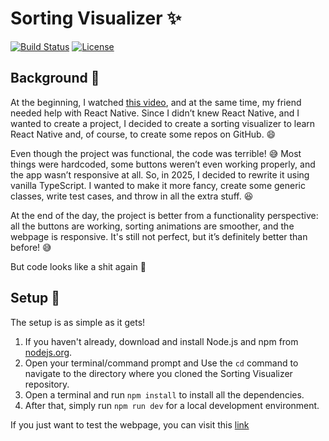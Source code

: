 # Sorting Visualizer ✨

[![Build Status](https://img.shields.io/badge/build-passing-brightgreen)](https://github.com/Toms343/Sorting-Visualizer)
[![License](https://img.shields.io/badge/license-MIT-blue)](https://github.com/Toms343/Sorting-Visualizer/blob/main/LICENSE)

## Background 🤯

At the beginning, I watched [this video](https://youtu.be/pFXYym4Wbkc?list=PL3lfepputJuGAaI3S7FvcBIutzHNtZ_pb), and at the same time, my friend needed help with React Native. Since I didn’t knew React Native, and I wanted to create a project, I decided to create a sorting visualizer to learn React Native and, of course, to create some repos on GitHub. 😄

Even though the project was functional, the code was terrible! 😅 Most things were hardcoded, some buttons weren’t even working properly, and the app wasn’t responsive at all. So, in 2025, I decided to rewrite it using vanilla TypeScript. I wanted to make it more fancy, create some generic classes, write test cases, and throw in all the extra stuff. 😆

At the end of the day, the project is better from a functionality perspective: all the buttons are working, sorting animations are smoother, and the webpage is responsive. It's still not perfect, but it’s definitely better than before! 😅

But code looks like a shit again 💩

## Setup 🌱

The setup is as simple as it gets!

1. If you haven't already, download and install Node.js and npm from [nodejs.org](https://nodejs.org/).
2. Open your terminal/command prompt and Use the `cd` command to navigate to the directory where you cloned the Sorting Visualizer repository.
3. Open a terminal and run `npm install` to install all the dependencies.
4. After that, simply run `npm run dev` for a local development environment.

If you just want to test the webpage, you can visit this [link](https://sorting-visualizer-ten-phi.vercel.app)
